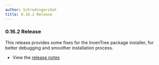 ```yaml
---
author: SchrodingersGat
title: 0.16.2 Release
---
```


### 0.16.2 Release

This release provides some fixes for the InvenTree package installer, for better debugging and smoother installation process.

- View the [release notes](https://github.com/inventree/InvenTree/releases/tag/0.16.2)